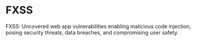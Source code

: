 # FXSS
FXSS: Uncovered web app vulnerabilities enabling malicious code injection, posing security threats, data breaches, and compromising user safety.
